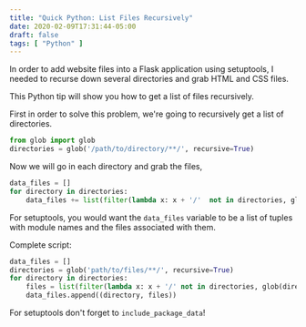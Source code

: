 ```yaml
---
title: "Quick Python: List Files Recursively"
date: 2020-02-09T17:31:44-05:00
draft: false
tags: [ "Python" ]
---
```


In order to add website files into a Flask application using setuptools, I needed to recurse down several directories and grab HTML and CSS files.

This Python tip will show you how to get a list of files recursively. 

First in order to solve this problem, we're going to recursively get a list of directories.

```python
from glob import glob
directories = glob('/path/to/directory/**/', recursive=True)
```

Now we will go in each directory and grab the files, 

```python
data_files = []
for directory in directories:
    data_files += list(filter(lambda x: x + '/'  not in directories, glob(directory + '*')))
```

For setuptools, you would want the `data_files` variable to be a list of tuples with module names and the files associated with them.

Complete script:

```python
data_files = []
directories = glob('path/to/files/**/', recursive=True)
for directory in directories:
    files = list(filter(lambda x: x + '/' not in directories, glob(directory + "*")))
    data_files.append((directory, files))
```
For setuptools don't forget to `include_package_data`!
